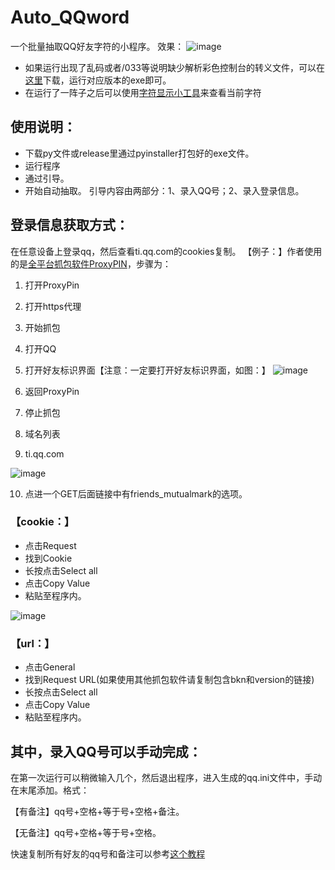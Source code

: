 # Auto_QQword
一个批量抽取QQ好友字符的小程序。
效果：
![image](https://github.com/PinkYuDeer/Auto_QQword/assets/83949453/ec6a0baa-d5a1-4e4e-b99a-8b6b5b60ca11)

- 如果运行出现了乱码或者/033等说明缺少解析彩色控制台的转义文件，可以在[这里](https://github.com/adoxa/ansicon/releases)下载，运行对应版本的exe即可。
- 在运行了一阵子之后可以使用[字符显示小工具](https://github.com/PinkYuDeer/Auto_QQCard_word_show)来查看当前字符

## 使用说明：
- 下载py文件或release里通过pyinstaller打包好的exe文件。
- 运行程序
- 通过引导。
- 开始自动抽取。
引导内容由两部分：1、录入QQ号；2、录入登录信息。

## 登录信息获取方式：
在任意设备上登录qq，然后查看ti.qq.com的cookies复制。
【例子：】作者使用的是[全平台抓包软件ProxyPIN](https://github.com/wanghongenpin/network_proxy_flutter)，步骤为：
1. 打开ProxyPin
2. 打开https代理
3. 开始抓包
4. 打开QQ
5. 打开好友标识界面【注意：一定要打开好友标识界面，如图：】
![image](https://github.com/PinkYuDeer/Auto_QQword/assets/83949453/93bd9037-2740-46b7-92d3-636c53528950)

6. 返回ProxyPin
7. 停止抓包
8. 域名列表
9. ti.qq.com

![image](https://github.com/PinkYuDeer/Auto_QQword/assets/83949453/20ce3f16-9c4e-4a62-9732-98b7c47bc696)

10. 点进一个GET后面链接中有friends_mutualmark的选项。
### 【cookie：】
- 点击Request
- 找到Cookie
- 长按点击Select all
- 点击Copy Value
- 粘贴至程序内。

![image](https://github.com/PinkYuDeer/Auto_QQword/assets/83949453/023eab45-88a6-4bcc-a839-d6b55bc51e00)

### 【url：】
- 点击General
- 找到Request URL(如果使用其他抓包软件请复制包含bkn和version的链接)
- 长按点击Select all
- 点击Copy Value
- 粘贴至程序内。


## 其中，录入QQ号可以手动完成：
在第一次运行可以稍微输入几个，然后退出程序，进入生成的qq.ini文件中，手动在末尾添加。格式：

【有备注】qq号+空格+等于号+空格+备注。

【无备注】qq号+空格+等于号+空格。

快速复制所有好友的qq号和备注可以参考[这个教程](https://www.bilibili.com/read/cv10026240/)
